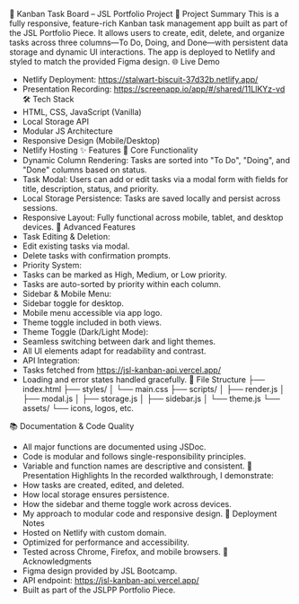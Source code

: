 🧩 Kanban Task Board – JSL Portfolio Project
📌 Project Summary
This is a fully responsive, feature-rich Kanban task management app built as part of the JSL Portfolio Piece.
It allows users to create, edit, delete, and organize tasks across three columns—To Do, Doing, and Done—with persistent data storage and dynamic UI interactions.
The app is deployed to Netlify and styled to match the provided Figma design.
🌐 Live Demo
- Netlify Deployment: https://stalwart-biscuit-37d32b.netlify.app/
- Presentation Recording: https://screenapp.io/app/#/shared/11LlKYz-vd
🛠️ Tech Stack
- HTML, CSS, JavaScript (Vanilla)
- Local Storage API
- Modular JS Architecture
- Responsive Design (Mobile/Desktop)
- Netlify Hosting
✨ Features
🧱 Core Functionality
- Dynamic Column Rendering: Tasks are sorted into "To Do", "Doing", and "Done" columns based on status.
- Task Modal: Users can add or edit tasks via a modal form with fields for title, description, status, and priority.
- Local Storage Persistence: Tasks are saved locally and persist across sessions.
- Responsive Layout: Fully functional across mobile, tablet, and desktop devices.
🧩 Advanced Features
- Task Editing & Deletion:
- Edit existing tasks via modal.
- Delete tasks with confirmation prompts.
- Priority System:
- Tasks can be marked as High, Medium, or Low priority.
- Tasks are auto-sorted by priority within each column.
- Sidebar & Mobile Menu:
- Sidebar toggle for desktop.
- Mobile menu accessible via app logo.
- Theme toggle included in both views.
- Theme Toggle (Dark/Light Mode):
- Seamless switching between dark and light themes.
- All UI elements adapt for readability and contrast.
- API Integration:
- Tasks fetched from https://jsl-kanban-api.vercel.app/
- Loading and error states handled gracefully.
📁 File Structure
├── index.html
├── styles/
│   └── main.css
├── scripts/
│   ├── render.js
│   ├── modal.js
│   ├── storage.js
│   ├── sidebar.js
│   └── theme.js
└── assets/
    └── icons, logos, etc.


📚 Documentation & Code Quality
- All major functions are documented using JSDoc.
- Code is modular and follows single-responsibility principles.
- Variable and function names are descriptive and consistent.
🎥 Presentation Highlights
In the recorded walkthrough, I demonstrate:
- How tasks are created, edited, and deleted.
- How local storage ensures persistence.
- How the sidebar and theme toggle work across devices.
- My approach to modular code and responsive design.
🚀 Deployment Notes
- Hosted on Netlify with custom domain.
- Optimized for performance and accessibility.
- Tested across Chrome, Firefox, and mobile browsers.
🙌 Acknowledgments
- Figma design provided by JSL Bootcamp.
- API endpoint: https://jsl-kanban-api.vercel.app/
- Built as part of the JSLPP Portfolio Piece.
